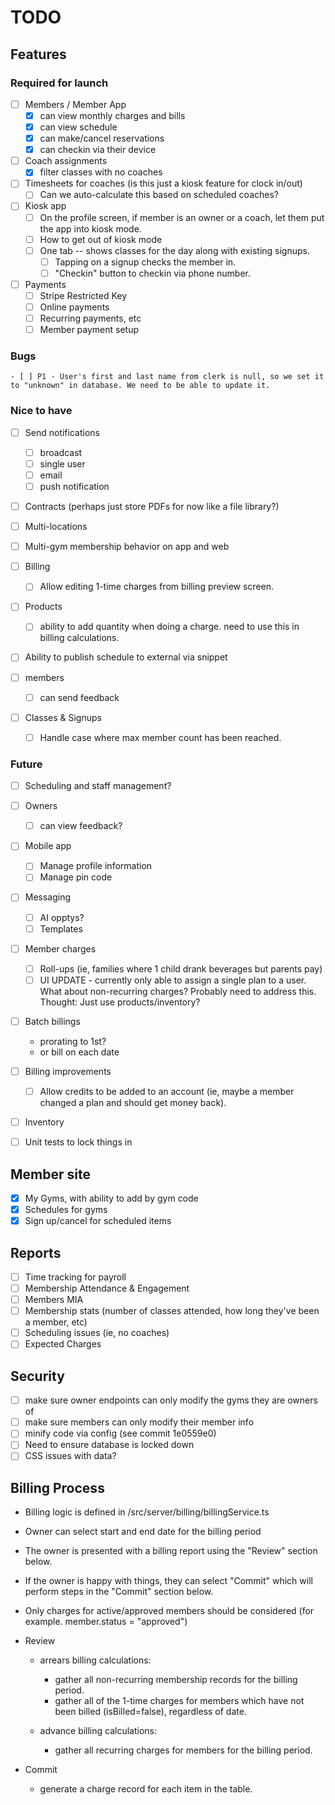# TODO

## Features

### Required for launch
- [ ] Members / Member App
    - [x] can view monthly charges and bills
    - [x] can view schedule
    - [x] can make/cancel reservations
    - [x] can checkin via their device

- [ ] Coach assignments
    - [x] filter classes with no coaches

- [ ] Timesheets for coaches (is this just a kiosk feature for clock in/out)
    - [ ] Can we auto-calculate this based on scheduled coaches?

- [ ] Kiosk app
    - [ ] On the profile screen, if member is an owner or a coach, let them put the app into kiosk mode.
    - [ ] How to get out of kiosk mode
    - [ ] One tab -- shows classes for the day along with existing signups.
        - [ ] Tapping on a signup checks the member in.
        - [ ] "Checkin" button to checkin via phone number.

- [ ] Payments
    - [ ] Stripe Restricted Key
    - [ ] Online payments
    - [ ] Recurring payments, etc
    - [ ] Member payment setup

### Bugs
    - [ ] P1 - User's first and last name from clerk is null, so we set it to "unknown" in database. We need to be able to update it.

### Nice to have
- [ ] Send notifications
    - [ ] broadcast
    - [ ] single user
    - [ ] email
    - [ ] push notification

- [ ] Contracts (perhaps just store PDFs for now like a file library?)

- [ ] Multi-locations

- [ ] Multi-gym membership behavior on app and web

- [ ] Billing
    - [ ] Allow editing 1-time charges from billing preview screen.

- [ ] Products
    - [ ] ability to add quantity when doing a charge. need to use this in billing calculations.

- [ ] Ability to publish schedule to external via snippet

- [ ] members
    - [ ] can send feedback

- [ ] Classes & Signups
    - [ ] Handle case where max member count has been reached.


### Future
- [ ] Scheduling and staff management?

- [ ] Owners
    - [ ] can view feedback?

- [ ] Mobile app
    - [ ] Manage profile information
    - [ ] Manage pin code

- [ ] Messaging
    - [ ] AI opptys?
    - [ ] Templates

- [ ] Member charges
    - [ ] Roll-ups (ie, families where 1 child drank beverages but parents pay)
    - [ ] UI UPDATE - currently only able to assign a single plan to a user. What about non-recurring charges? Probably
          need to address this. Thought: Just use products/inventory?

- [ ] Batch billings
    - prorating to 1st?
    - or bill on each date

- [ ] Billing improvements
    - [ ] Allow credits to be added to an account (ie, maybe a member changed a plan and should get money back).
    
- [ ] Inventory

- [ ] Unit tests to lock things in

## Member site
- [X] My Gyms, with ability to add by gym code
- [X] Schedules for gyms
- [X] Sign up/cancel for scheduled items

## Reports

- [ ] Time tracking for payroll
- [ ] Membership Attendance & Engagement
- [ ] Members MIA
- [ ] Membership stats (number of classes attended, how long they've been a member, etc)
- [ ] Scheduling issues (ie, no coaches)
- [ ] Expected Charges

## Security

- [ ] make sure owner endpoints can only modify the gyms they are owners of
- [ ] make sure members can only modify their member info
- [ ] minify code via config (see commit 1e0559e0)
- [ ] Need to ensure database is locked down
- [ ] CSS issues with data?

## Billing Process

- Billing logic is defined in /src/server/billing/billingService.ts
- Owner can select start and end date for the billing period
- The owner is presented with a billing report using the "Review" section below.
- If the owner is happy with things, they can select "Commit" which will perform steps in the "Commit" section below.
- Only charges for active/approved members should be considered (for example. member.status = "approved")

- Review

    - arrears billing calculations:

        - gather all non-recurring membership records for the billing period.
        - gather all of the 1-time charges for members which have not been billed (isBilled=false), regardless of date.

    - advance billing calculations:
        - gather all recurring charges for members for the billing period.

- Commit

    - generate a charge record for each item in the table.
